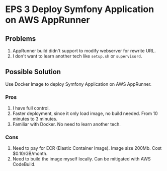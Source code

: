 # EPS 3 Deploy Symfony Application on AWS AppRunner

## Problems
1. AppRunner build didn't support to modify webserver for rewrite URL.
2. I don't want to learn another tech like `setup.sh` or `supervisord`.

## Possible Solution
Use Docker Image to deploy Symfony Application on AWS AppRunner.

### Pros
1. I have full control.
2. Faster deployment, since it only load image, no build needed. From 10 minutes to 3 minutes.
3. Familiar with Docker. No need to learn another tech.

### Cons
1. Need to pay for ECR (Elastic Container Image). Image size 200Mb. Cost $0.10/GB/month.
2. Need to build the image myself locally. Can be mitigated with AWS CodeBuild.
